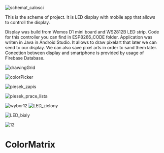 

![schemat_calosci](https://github.com/kbanaszc/ColorMatrix/assets/58666746/7ead4404-64fe-464b-a65b-8074fbb6c92f)


This is the scheme of project. It is LED display with mobile app that allows to controll the display.

Display was build from Wemos D1 mini board and WS2812B LED strip. Code for this controller you can find in ESP8266_CODE folder. 
Application was writen in Java in Android Studio. It allows to draw pixelart that later we can send to our display. We can also save pixel arts in order
to sand them later.
Conection between display and smartphone is provided by usage of Firebase Database.


![drawingGrid](https://github.com/kbanaszc/ColorMatrix/assets/58666746/a31df8c0-9798-4232-8f54-bbe329501406)


![colorPicker](https://github.com/kbanaszc/ColorMatrix/assets/58666746/a10d179e-c698-4deb-a8ee-714fc42890f6)



![piesek_zapis](https://github.com/kbanaszc/ColorMatrix/assets/58666746/4ca50626-5699-4b74-bead-bacac197c9ef)


![piesek_prace_lista](https://github.com/kbanaszc/ColorMatrix/assets/58666746/da28ce95-01cb-4294-8478-a13760b6b499)



![wybor12](https://github.com/kbanaszc/ColorMatrix/assets/58666746/5d05aa43-6577-4c18-bbc9-75c12b6afeb7)
![LED_zielony](https://github.com/kbanaszc/ColorMatrix/assets/58666746/4ecfb939-3fd9-4365-8c53-8421d80ce2bb)


![LED_bialy](https://github.com/kbanaszc/ColorMatrix/assets/58666746/8bb280cd-92a3-40e4-ac70-adb1952dcb8d)

![12](https://github.com/kbanaszc/ColorMatrix/assets/58666746/970bc203-41b5-4454-bad3-c5a3e5303de7)


# ColorMatrix
